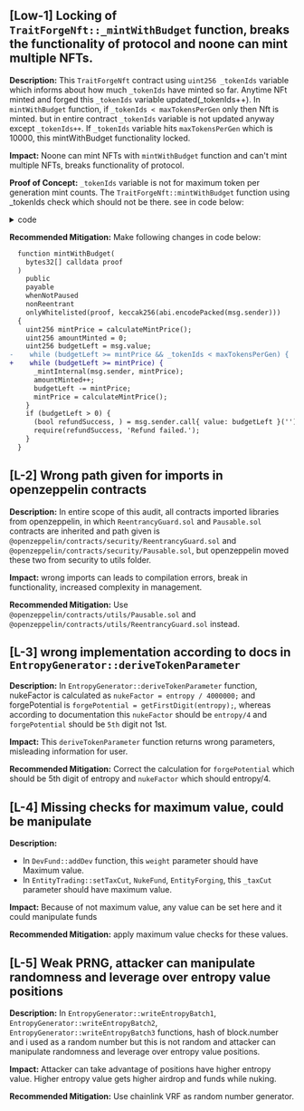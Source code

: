 ## [Low-1] Locking of `TraitForgeNft::_mintWithBudget` function, breaks the functionality of protocol and noone can mint multiple NFTs.

**Description:** This `TraitForgeNft` contract using `uint256 _tokenIds` variable which informs about how much `_tokenIds` have minted so far. Anytime NFt minted and forged this `_tokenIds` variable updated(\_tokenIds++). In `mintWithBudget` function, if `_tokenIds < maxTokensPerGen` only then Nft is minted. but in entire contract `_tokenIds` variable is not updated anyway except `_tokenIds++`. If `_tokenIds` variable hits `maxTokensPerGen` which is 10000, this mintWithBudget functionality locked.

**Impact:** Noone can mint NFTs with `mintWithBudget` function and can't mint multiple NFTs, breaks functionality of protocol.

**Proof of Concept:**
`_tokenIds` variable is not for maximum token per generation mint counts. The `TraitForgeNft::mintWithBudget` function using \_tokenIds check which should not be there. see in code below:

<details>
<summary>code</summary>

```javascript
  function mintWithBudget(
    bytes32[] calldata proof
  )
    public
    payable
    whenNotPaused
    nonReentrant
    onlyWhitelisted(proof, keccak256(abi.encodePacked(msg.sender)))
  {
    uint256 mintPrice = calculateMintPrice();
    uint256 amountMinted = 0;
    uint256 budgetLeft = msg.value;
@>    while (budgetLeft >= mintPrice && _tokenIds < maxTokensPerGen) {
      _mintInternal(msg.sender, mintPrice);
      amountMinted++;
      budgetLeft -= mintPrice;
      mintPrice = calculateMintPrice();
    }
    if (budgetLeft > 0) {
      (bool refundSuccess, ) = msg.sender.call{ value: budgetLeft }('');
      require(refundSuccess, 'Refund failed.');
    }
  }
```

</details>

**Recommended Mitigation:** Make following changes in code below:

```diff
  function mintWithBudget(
    bytes32[] calldata proof
  )
    public
    payable
    whenNotPaused
    nonReentrant
    onlyWhitelisted(proof, keccak256(abi.encodePacked(msg.sender)))
  {
    uint256 mintPrice = calculateMintPrice();
    uint256 amountMinted = 0;
    uint256 budgetLeft = msg.value;
-    while (budgetLeft >= mintPrice && _tokenIds < maxTokensPerGen) {
+    while (budgetLeft >= mintPrice) {
      _mintInternal(msg.sender, mintPrice);
      amountMinted++;
      budgetLeft -= mintPrice;
      mintPrice = calculateMintPrice();
    }
    if (budgetLeft > 0) {
      (bool refundSuccess, ) = msg.sender.call{ value: budgetLeft }('');
      require(refundSuccess, 'Refund failed.');
    }
  }
```

## [L-2] Wrong path given for imports in openzeppelin contracts

**Description:** In entire scope of this audit, all contracts imported libraries from openzeppelin, in which `ReentrancyGuard.sol` and `Pausable.sol` contracts are inherited and path given is `@openzeppelin/contracts/security/ReentrancyGuard.sol` and `@openzeppelin/contracts/security/Pausable.sol`, but openzeppelin moved these two from security to utils folder.

**Impact:** wrong imports can leads to compilation errors, break in functionality, increased complexity in management.

**Recommended Mitigation:** Use `@openzeppelin/contracts/utils/Pausable.sol` and `@openzeppelin/contracts/utils/ReentrancyGuard.sol` instead.

## [L-3] wrong implementation according to docs in `EntropyGenerator::deriveTokenParameter`

**Description:** In `EntropyGenerator::deriveTokenParameter` function, nukeFactor is calculated as `nukeFactor = entropy / 4000000;` and forgePotential is `forgePotential = getFirstDigit(entropy);`, whereas according to documentation this `nukeFactor` should be `entropy/4` and `forgePotential` should be `5th` digit not 1st.

**Impact:** This `deriveTokenParameter` function returns wrong parameters, misleading information for user.

**Recommended Mitigation:** Correct the calculation for `forgePotential` which should be 5th digit of entropy and `nukeFactor` which should entropy/4.

## [L-4] Missing checks for maximum value, could be manipulate

**Description:** 
- In `DevFund::addDev` function, this `weight` parameter should have Maximum value.
- In `EntityTrading::setTaxCut`, `NukeFund`, `EntityForging`, this `_taxCut` parameter should have maximum value.
  

**Impact:** Because of not maximum value, any value can be set here and it could manipulate funds

**Recommended Mitigation:** apply maximum value checks for these values. 

## [L-5] Weak PRNG, attacker can manipulate randomness and leverage over entropy value positions

**Description:** In `EntropyGenerator::writeEntropyBatch1`, `EntropyGenerator::writeEntropyBatch2`, `EntropyGenerator::writeEntropyBatch3` functions, hash of block.number and i used as a random number but this is not random and attacker can manipulate randomness and leverage over entropy value positions. 

**Impact:** Attacker can take advantage of positions have higher entropy value. Higher entropy value gets higher airdrop and funds while nuking.

**Recommended Mitigation:** Use chainlink VRF as random number generator.
